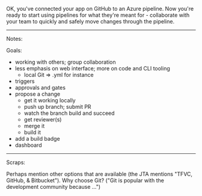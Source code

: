 OK, you've connected your app on GitHub to an Azure pipeline. Now you're ready to start using pipelines for what they're meant for - collaborate with your team to quickly and safely move changes through the pipeline.

-----

Notes:

Goals:

- working with others; group collaboration
- less emphasis on web interface; more on code and CLI tooling
  - local Git => .yml for instance
- triggers
- approvals and gates
- propose a change
  - get it working locally
  - push up branch; submit PR
  - watch the branch build and succeed
  - get reviewer(s)
  - merge it
  - build it
- add a build badge
- dashboard
 

------

Scraps:

Perhaps mention other options that are available (the JTA mentions "TFVC, GitHub, & Bitbucket"). Why choose Git? ("Git is popular with the development community because ...")
